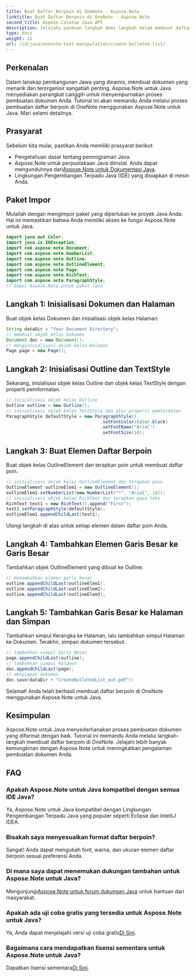 ```yaml
---
title: Buat Daftar Berpoin di OneNote - Aspose.Note
linktitle: Buat Daftar Berpoin di OneNote - Aspose.Note
second_title: Aspose.Catatan Java API
description: Jelajahi panduan langkah demi langkah dalam membuat daftar berpoin di OneNote menggunakan Aspose.Note untuk Java. Tingkatkan pembuatan dokumen Anda dengan mudah.
type: docs
weight: 12
url: /id/java/onenote-text-manipulation/create-bulleted-list/
---
```

## Perkenalan
Dalam lanskap pembangunan Jawa yang dinamis, membuat dokumen yang menarik dan terorganisir sangatlah penting. Aspose.Note untuk Java menyediakan perangkat canggih untuk menyempurnakan proses pembuatan dokumen Anda. Tutorial ini akan memandu Anda melalui proses pembuatan daftar berpoin di OneNote menggunakan Aspose.Note untuk Java. Mari selami detailnya.
## Prasyarat
Sebelum kita mulai, pastikan Anda memiliki prasyarat berikut:
- Pengetahuan dasar tentang pemrograman Java.
-  Aspose.Note untuk perpustakaan Java diinstal. Anda dapat mengunduhnya dari[Aspose.Note untuk Dokumentasi Java](https://reference.aspose.com/note/java/).
- Lingkungan Pengembangan Terpadu Java (IDE) yang disiapkan di mesin Anda.
## Paket Impor
Mulailah dengan mengimpor paket yang diperlukan ke proyek Java Anda. Hal ini memastikan bahwa Anda memiliki akses ke fungsi Aspose.Note untuk Java.
```java
import java.awt.Color;
import java.io.IOException;
import com.aspose.note.Document;
import com.aspose.note.NumberList;
import com.aspose.note.Outline;
import com.aspose.note.OutlineElement;
import com.aspose.note.Page;
import com.aspose.note.RichText;
import com.aspose.note.ParagraphStyle;
// Impor Aspose.Note untuk paket Java
```
## Langkah 1: Inisialisasi Dokumen dan Halaman
Buat objek kelas Dokumen dan inisialisasi objek kelas Halaman.
```java
String dataDir = "Your Document Directory";
// membuat objek kelas Dokumen
Document doc = new Document();
// menginisialisasi objek kelas Halaman
Page page = new Page();
```
## Langkah 2: Inisialisasi Outline dan TextStyle
Sekarang, inisialisasi objek kelas Outline dan objek kelas TextStyle dengan properti pemformatan.
```java
// inisialisasi objek kelas Outline
Outline outline = new Outline();
// inisialisasi objek kelas TextStyle dan atur properti pemformatan
ParagraphStyle defaultStyle = new ParagraphStyle()
                                    .setFontColor(Color.black)
                                    .setFontName("Arial")
                                    .setFontSize(10);
```
## Langkah 3: Buat Elemen Daftar Berpoin
Buat objek kelas OutlineElement dan terapkan poin untuk membuat daftar poin.
```java
// inisialisasi objek kelas OutlineElement dan terapkan poin
OutlineElement outlineElem1 = new OutlineElement();
outlineElem1.setNumberList(new NumberList("*", "Arial", 10));
// inisialisasi objek kelas RichText dan terapkan gaya teks
RichText text1 = new RichText().append("First");
text1.setParagraphStyle(defaultStyle);
outlineElem1.appendChildLast(text1);
```
Ulangi langkah di atas untuk setiap elemen dalam daftar poin Anda.
## Langkah 4: Tambahkan Elemen Garis Besar ke Garis Besar
Tambahkan objek OutlineElement yang dibuat ke Outline.
```java
// menambahkan elemen garis besar
outline.appendChildLast(outlineElem1);
outline.appendChildLast(outlineElem2);
outline.appendChildLast(outlineElem3);
```
## Langkah 5: Tambahkan Garis Besar ke Halaman dan Simpan
Tambahkan simpul Kerangka ke Halaman, lalu tambahkan simpul Halaman ke Dokumen. Terakhir, simpan dokumen tersebut.
```java
// tambahkan simpul Garis Besar
page.appendChildLast(outline);
// tambahkan simpul Halaman
doc.appendChildLast(page);
// menyimpan dokumen
doc.save(dataDir + "CreateBulletedList_out.pdf");
```
Selamat! Anda telah berhasil membuat daftar berpoin di OneNote menggunakan Aspose.Note untuk Java.
## Kesimpulan
Aspose.Note untuk Java menyederhanakan proses pembuatan dokumen yang diformat dengan baik. Tutorial ini memandu Anda melalui langkah-langkah membuat daftar berpoin di OneNote. Jelajahi lebih banyak kemungkinan dengan Aspose.Note untuk meningkatkan pengalaman pembuatan dokumen Anda.
## FAQ
### Apakah Aspose.Note untuk Java kompatibel dengan semua IDE Java?
Ya, Aspose.Note untuk Java kompatibel dengan Lingkungan Pengembangan Terpadu Java yang populer seperti Eclipse dan IntelliJ IDEA.
### Bisakah saya menyesuaikan format daftar berpoin?
Sangat! Anda dapat mengubah font, warna, dan ukuran elemen daftar berpoin sesuai preferensi Anda.
### Di mana saya dapat menemukan dukungan tambahan untuk Aspose.Note untuk Java?
 Mengunjungi[Aspose.Note untuk forum dukungan Java](https://forum.aspose.com/c/note/28) untuk bantuan dari masyarakat.
### Apakah ada uji coba gratis yang tersedia untuk Aspose.Note untuk Java?
 Ya, Anda dapat menjelajahi versi uji coba gratis[Di Sini](https://releases.aspose.com/).
### Bagaimana cara mendapatkan lisensi sementara untuk Aspose.Note untuk Java?
 Dapatkan lisensi sementara[Di Sini](https://purchase.aspose.com/temporary-license/).